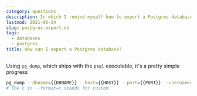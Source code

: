 ```yaml
---
category: questions
description: In which I remind myself how to export a Postgres database
lastmod: 2021-06-24
slug: postgres-export-db
tags:
  - databases
  - postgres
title: How can I export a Postgres database?
---
```

Using `pg_dump`, which ships with the `psql` executable, it's a pretty simple progress

```bash
pg_dump --dbname={{DBNAME}} --host={{HOST}} --port={{PORT}} --username={{USERNAME}} --password --format=c > {{NAME}}.dump
# The c in --format=c stands for custom
```

